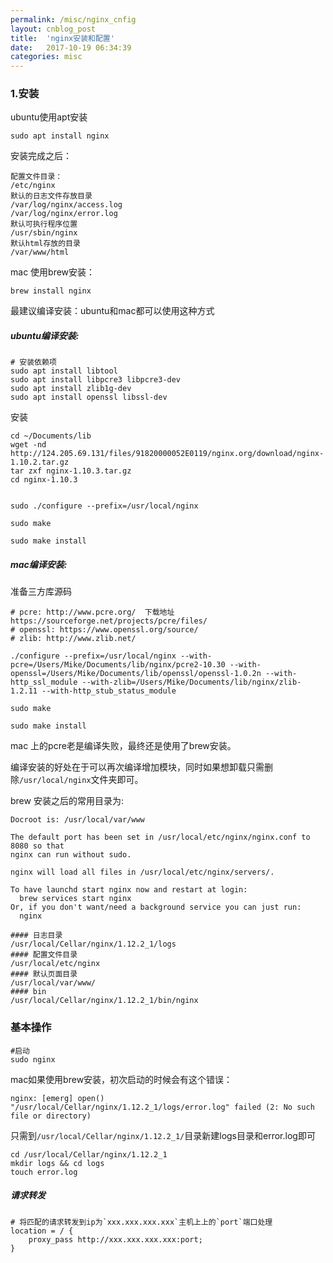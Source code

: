 ```yaml
---
permalink: /misc/nginx_cnfig
layout: cnblog_post
title:  'nginx安装和配置'
date:   2017-10-19 06:34:39
categories: misc
---
```


### 1.安装


ubuntu使用apt安装

```
sudo apt install nginx
```

安装完成之后：

```
配置文件目录：
/etc/nginx
默认的日志文件存放目录
/var/log/nginx/access.log
/var/log/nginx/error.log
默认可执行程序位置
/usr/sbin/nginx
默认html存放的目录
/var/www/html
```

mac 使用brew安装：

```
brew install nginx
```

最建议编译安装：ubuntu和mac都可以使用这种方式<br>

##### ubuntu编译安装:

```
# 安装依赖项
sudo apt install libtool
sudo apt install libpcre3 libpcre3-dev
sudo apt install zlib1g-dev
sudo apt install openssl libssl-dev
```
安装

```
cd ~/Documents/lib
wget -nd http://124.205.69.131/files/91820000052E0119/nginx.org/download/nginx-1.10.2.tar.gz
tar zxf nginx-1.10.3.tar.gz
cd nginx-1.10.3


sudo ./configure --prefix=/usr/local/nginx 

sudo make

sudo make install 
```

##### mac编译安装:

准备三方库源码

```
# pcre: http://www.pcre.org/  下载地址 https://sourceforge.net/projects/pcre/files/
# openssl: https://www.openssl.org/source/
# zlib: http://www.zlib.net/
```



```
./configure --prefix=/usr/local/nginx --with-pcre=/Users/Mike/Documents/lib/nginx/pcre2-10.30 --with-openssl=/Users/Mike/Documents/lib/openssl/openssl-1.0.2n --with-http_ssl_module --with-zlib=/Users/Mike/Documents/lib/nginx/zlib-1.2.11 --with-http_stub_status_module

sudo make 

sudo make install
```

mac 上的pcre老是编译失败，最终还是使用了brew安装。


编译安装的好处在于可以再次编译增加模块，同时如果想卸载只需删除`/usr/local/nginx`文件夹即可。

brew 安装之后的常用目录为:

```
Docroot is: /usr/local/var/www

The default port has been set in /usr/local/etc/nginx/nginx.conf to 8080 so that
nginx can run without sudo.

nginx will load all files in /usr/local/etc/nginx/servers/.

To have launchd start nginx now and restart at login:
  brew services start nginx
Or, if you don't want/need a background service you can just run:
  nginx
```

```
#### 日志目录
/usr/local/Cellar/nginx/1.12.2_1/logs
#### 配置文件目录
/usr/local/etc/nginx
#### 默认页面目录
/usr/local/var/www/
#### bin
/usr/local/Cellar/nginx/1.12.2_1/bin/nginx
```

### 基本操作

```
#启动
sudo nginx
```
mac如果使用brew安装，初次启动的时候会有这个错误：

```
nginx: [emerg] open() "/usr/local/Cellar/nginx/1.12.2_1/logs/error.log" failed (2: No such file or directory)
```

只需到`/usr/local/Cellar/nginx/1.12.2_1/`目录新建logs目录和error.log即可

```
cd /usr/local/Cellar/nginx/1.12.2_1
mkdir logs && cd logs
touch error.log
```

##### 请求转发

```
# 将匹配的请求转发到ip为`xxx.xxx.xxx.xxx`主机上上的`port`端口处理
location = / {
	proxy_pass http://xxx.xxx.xxx.xxx:port;
}
```

